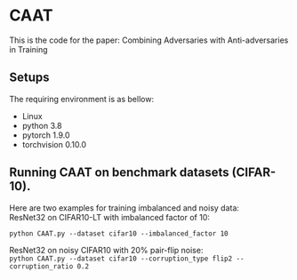 # CAAT
 
This is the code for the paper: Combining Adversaries with Anti-adversaries in Training<br>

Setups
-------  
The requiring environment is as bellow:<br>
* Linux<br>
* python 3.8<br>
* pytorch 1.9.0<br>
* torchvision 0.10.0<br>

Running CAAT on benchmark datasets (CIFAR-10).
-------  
Here are two examples for training imbalanced and noisy data:<br>
ResNet32 on CIFAR10-LT with imbalanced factor of 10:<br>

`python CAAT.py --dataset cifar10 --imbalanced_factor 10`

ResNet32 on noisy CIFAR10 with 20\% pair-flip noise:<br>
`python CAAT.py --dataset cifar10 --corruption_type flip2 --corruption_ratio 0.2`
